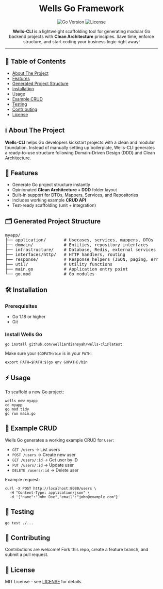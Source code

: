 <h1 align="center">Wells Go Framework</h1>

<p align="center">
  <img src="https://img.shields.io/badge/Go-1.18+-00ADD8?logo=go" alt="Go Version">
  <img src="https://img.shields.io/badge/license-MIT-green" alt="License">
</p>

<p align="center">
  <strong>Wells-CLI</strong> is a lightweight scaffolding tool for generating modular Go backend projects with <b>Clean Architecture</b> principles.  
  Save time, enforce structure, and start coding your business logic right away!
</p>

<hr>

<h2>📌 Table of Contents</h2>
<ul>
  <li><a href="#about-the-project">About The Project</a></li>
  <li><a href="#features">Features</a></li>
  <li><a href="#project-structure">Generated Project Structure</a></li>
  <li><a href="#installation">Installation</a></li>
  <li><a href="#usage">Usage</a></li>
  <li><a href="#example-crud">Example CRUD</a></li>
  <li><a href="#testing">Testing</a></li>
  <li><a href="#contributing">Contributing</a></li>
  <li><a href="#license">License</a></li>
</ul>

<h2 id="about-the-project">ℹ️ About The Project</h2>
<p>
  <b>Wells-CLI</b> helps Go developers kickstart projects with a clean and modular foundation.  
  Instead of manually setting up boilerplate, Wells-CLI generates a ready-to-use structure following Domain-Driven Design (DDD) and Clean Architecture.
</p>

<h2 id="features">🚀 Features</h2>
<ul>
  <li>Generate Go project structure instantly</li>
  <li>Opinionated <b>Clean Architecture + DDD</b> folder layout</li>
  <li>Built-in support for DTOs, Mappers, Services, and Repositories</li>
  <li>Includes working example <b>CRUD API</b></li>
  <li>Test-ready scaffolding (unit + integration)</li>
</ul>

<h2 id="project-structure">🗂️ Generated Project Structure</h2>
<pre>
myapp/
├── application/       # Usecases, services, mappers, DTOs
├── domain/            # Entities, repository interfaces
├── infrastructure/    # Database, Redis, external services
├── interfaces/http/   # HTTP handlers, routing
├── response/          # Response helpers (JSON, paging, error)
├── util/              # Utility functions
├── main.go            # Application entry point
└── go.mod             # Go modules
</pre>

<h2 id="installation">🛠️ Installation</h2>

<h3>Prerequisites</h3>
<ul>
  <li>Go 1.18 or higher</li>
  <li>Git</li>
</ul>

<h3>Install Wells Go</h3>
<pre><code>go install github.com/welliardiansyah/wells-cli@latest
</code></pre>

Make sure your <code>$GOPATH/bin</code> is in your <code>PATH</code>:  
<pre><code>export PATH=$PATH:$(go env GOPATH)/bin
</code></pre>

<h2 id="usage">⚡ Usage</h2>
<p>To scaffold a new Go project:</p>
<pre><code>wells new myapp
cd myapp
go mod tidy
go run main.go
</code></pre>

<h2 id="example-crud">📝 Example CRUD</h2>
<p>Wells Go generates a working example CRUD for <code>User</code>:</p>

<ul>
  <li><code>GET /users</code> → List users</li>
  <li><code>POST /users</code> → Create new user</li>
  <li><code>GET /users/:id</code> → Get user by ID</li>
  <li><code>PUT /users/:id</code> → Update user</li>
  <li><code>DELETE /users/:id</code> → Delete user</li>
</ul>

<p>Example request:</p>
<pre><code>curl -X POST http://localhost:8080/users \
  -H "Content-Type: application/json" \
  -d '{"name":"John Doe","email":"john@example.com"}'
</code></pre>

<h2 id="testing">🧪 Testing</h2>
<pre><code>go test ./...
</code></pre>

<h2 id="contributing">🤝 Contributing</h2>
<p>
  Contributions are welcome! Fork this repo, create a feature branch, and submit a pull request.
</p>

<h2 id="license">📄 License</h2>
<p>
  MIT License - see <a href="https://github.com/welliardiansyah/wells-cli/blob/master/LICENSE.md">LICENSE</a> for details.
</p>
